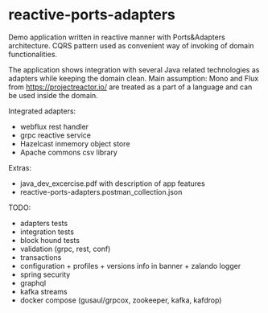 # reactive-ports-adapters

Demo application written in reactive manner with Ports&Adapters architecture. 
CQRS pattern used as convenient way of invoking of domain functionalities.

The application shows integration with several Java related technologies as adapters while keeping the domain clean.
Main assumption: Mono and Flux from https://projectreactor.io/ are treated as a part of a language and can be used inside the domain.

Integrated adapters:
- webflux rest handler
- grpc reactive service
- Hazelcast inmemory object store
- Apache commons csv library

Extras:
- java_dev_excercise.pdf with description of app features
- reactive-ports-adapters.postman_collection.json

TODO:
- adapters tests
- integration tests
- block hound tests
- validation (grpc, rest, conf)
- transactions
- configuration + profiles + versions info in banner + zalando logger
- spring security
- graphql
- kafka streams
- docker compose (gusaul/grpcox, zookeeper, kafka, kafdrop)
